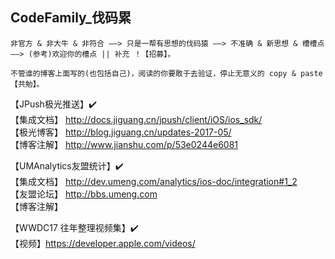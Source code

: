  


## CodeFamily_伐码累


`非官方 & 非大牛 & 非符合 ——> 只是一帮有思想的伐码猿 ——> 不准确 & 新思想 & 槽槽点 ——> (参考)欢迎你的槽点 || 补充 ！【招募】。`


`不管谁的博客上面写的(也包括自己)，阅读的你要敢于去验证，停止无意义的 copy & paste【共勉】。`



【JPush极光推送】✔️    
【集成文档】 http://docs.jiguang.cn/jpush/client/iOS/ios_sdk/    
【极光博客】 http://blog.jiguang.cn/updates-2017-05/  
【博客注解】 http://www.jianshu.com/p/53e0244e6081

 
【UMAnalytics友盟统计】✔️    
【集成文档】 http://dev.umeng.com/analytics/ios-doc/integration#1_2    
【友盟论坛】 http://bbs.umeng.com  
【博客注解】 









【WWDC17 往年整理视频集】✔️   
【视频】https://developer.apple.com/videos/
 
